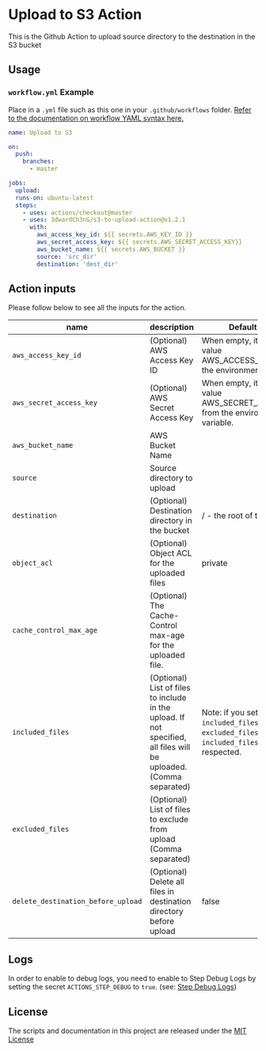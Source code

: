 # Upload to S3 Action
This is the Github Action to upload source directory to the destination in the S3 bucket

## Usage

### `workflow.yml` Example

Place in a `.yml` file such as this one in your `.github/workflows` folder. [Refer to the documentation on workflow YAML syntax here.](https://help.github.com/en/articles/workflow-syntax-for-github-actions)

```yaml
name: Upload to S3

on:
  push:
    branches:
      - master

jobs:
  upload:
  runs-on: ubuntu-latest
  steps:
    - uses: actions/checkout@master
    - uses: 3dwardCh3nG/s3-to-upload-action@v1.2.1
      with:
        aws_access_key_id: ${{ secrets.AWS_KEY_ID }}
        aws_secret_access_key: ${{ secrets.AWS_SECRET_ACCESS_KEY}}
        aws_bucket_name: ${{ secrets.AWS_BUCKET }}
        source: 'src_dir'
        destination: 'dest_dir'
```

## Action inputs
Please follow below to see all the inputs for the action.

| name                               | description                                                                                                          | Default Value                                                                                                       |
|------------------------------------|----------------------------------------------------------------------------------------------------------------------|---------------------------------------------------------------------------------------------------------------------|
| `aws_access_key_id`                | (Optional) AWS Access Key ID                                                                                         | When empty, it will use value AWS_ACCESS_KEY_ID from the environment variable.                                      |
| `aws_secret_access_key`            | (Optional) AWS Secret Access Key                                                                                     | When empty, it will use value AWS_SECRET_ACCESS_KEY from the environment variable.                                  |
| `aws_bucket_name`                  | AWS Bucket Name                                                                                                      |                                                                                                                     |
| `source`                           | Source directory to upload                                                                                           |                                                                                                                     |
| `destination`                      | (Optional) Destination directory in the bucket                                                                       | / - the root of the bucket                                                                                          |
| `object_acl`                       | (Optional) Object ACL for the uploaded files                                                                          | private                                                                                                             |
| `cache_control_max_age`            | (Optional) The Cache-Control max-age for the uploaded file.                                                           |                                                                                                                     |
| `included_files`                    | (Optional) List of files to include in the upload. If not specified, all files will be uploaded. (Comma separated)      | Note: if you set both `included_files` and `excluded_files` values, only `included_files` value will be respected.     |
| `excluded_files`                    | (Optional) List of files to exclude from upload (Comma separated)                                                     |                                                                                                                     |
| `delete_destination_before_upload` | (Optional) Delete all files in destination directory before upload                                                    | false                                                                                                               |

## Logs
In order to enable to debug logs, you need to enable to Step Debug Logs by setting the secret `ACTIONS_STEP_DEBUG` to `true`. (see: [Step Debug Logs](https://github.com/actions/toolkit/blob/master/docs/action-debugging.md#step-debug-logs))

## License

The scripts and documentation in this project are released under the [MIT License](LICENSE)
